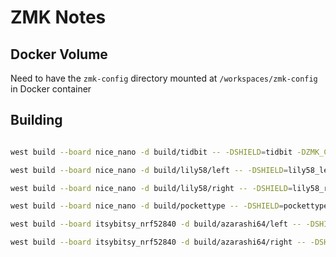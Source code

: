 # ZMK Notes

## Docker Volume

Need to have the `zmk-config` directory mounted at `/workspaces/zmk-config` in Docker container

## Building

``` sh

west build --board nice_nano -d build/tidbit -- -DSHIELD=tidbit -DZMK_CONFIG=/workspaces/zmk-config/keyboards/zmk-config/config

west build --board nice_nano -d build/lily58/left -- -DSHIELD=lily58_left -DZMK_CONFIG=/workspaces/zmk-config/keyboards/zmk-config/config

west build --board nice_nano -d build/lily58/right -- -DSHIELD=lily58_right -DZMK_CONFIG=/workspaces/zmk-config/keyboards/zmk-config/config

west build --board nice_nano -d build/pockettype -- -DSHIELD=pockettype -DZMK_CONFIG=/workspaces/zmk-config/keyboards/zmk-config/config

west build --board itsybitsy_nrf52840 -d build/azarashi64/left -- -DSHIELD=azarashi64_left -DZMK_CONFIG=/workspaces/zmk-config/keyboards/zmk-config/config

west build --board itsybitsy_nrf52840 -d build/azarashi64/right -- -DSHIELD=azarashi64_right -DZMK_CONFIG=/workspaces/zmk-config/keyboards/zmk-config/config

```
